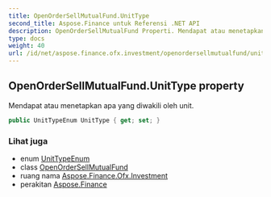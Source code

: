 ```yaml
---
title: OpenOrderSellMutualFund.UnitType
second_title: Aspose.Finance untuk Referensi .NET API
description: OpenOrderSellMutualFund Properti. Mendapat atau menetapkan apa yang diwakili oleh unit.
type: docs
weight: 40
url: /id/net/aspose.finance.ofx.investment/openordersellmutualfund/unittype/
---
```

## OpenOrderSellMutualFund.UnitType property

Mendapat atau menetapkan apa yang diwakili oleh unit.

```csharp
public UnitTypeEnum UnitType { get; set; }
```

### Lihat juga

* enum [UnitTypeEnum](../../unittypeenum/)
* class [OpenOrderSellMutualFund](../)
* ruang nama [Aspose.Finance.Ofx.Investment](../../openordersellmutualfund/)
* perakitan [Aspose.Finance](../../../)



